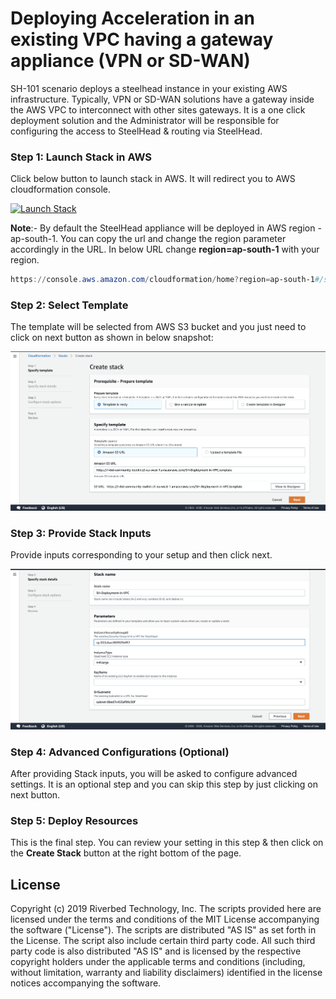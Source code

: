 # Deploying Acceleration in an existing VPC having a gateway appliance (VPN or SD-WAN)

SH-101 scenario deploys a steelhead instance in your existing AWS infrastructure. Typically, VPN or SD-WAN solutions have a gateway inside the AWS VPC to interconnect with other sites gateways. It is a one click deployment solution and the Administrator will be responsible for configuring the access to SteelHead & routing via SteelHead.

### Step 1: Launch Stack in AWS
Click below button to launch stack in AWS. It will redirect you to AWS cloudformation console.

[![Launch Stack](https://s3.amazonaws.com/cloudformation-examples/cloudformation-launch-stack.png)](https://console.aws.amazon.com/cloudformation/home?region=ap-south-1#/stacks/new?stackName=SH-Deployment-In-VPC&templateURL=https://rvbd-community-toolkit.s3-eu-west-1.amazonaws.com/SH-Deployment-In-VPC.template)

**Note**:- By default the SteelHead appliance will be deployed in AWS region - ap-south-1. You can copy the url and change the region parameter accordingly in the URL. In below URL change **region=ap-south-1** with your region.
```PowerShell
https://console.aws.amazon.com/cloudformation/home?region=ap-south-1#/stacks/new?stackName=SH-Deployment-In-VPC&templateURL=https://rvbd-community-toolkit.s3-eu-west-1.amazonaws.com/SH-Deployment-In-VPC.template
```

### Step 2: Select Template
The template will be selected from AWS S3 bucket and you just need to click on next button as shown in below snapshot:

![Riverbed Acceleration in AWS](../images/SH-101-Select-Template.png)

### Step 3: Provide Stack Inputs
Provide inputs corresponding to your setup and then click next.

![Riverbed Acceleration Template Input](../images/SH-101-Template-Input.png)

### Step 4: Advanced Configurations (Optional)
After providing Stack inputs, you will be asked to configure advanced settings. It is an optional step and you can skip this step by just clicking on next button.

### Step 5: Deploy Resources
This is the final step. You can review your setting in this step & then click on the **Create Stack** button at the right bottom of the page.

## License

Copyright (c) 2019 Riverbed Technology, Inc.
The scripts provided here are licensed under the terms and conditions of the MIT License accompanying the software ("License"). The scripts are distributed "AS IS" as set forth in the License. The script also include certain third party code. All such third party code is also distributed "AS IS" and is licensed by the respective copyright holders under the applicable terms and conditions (including, without limitation, warranty and liability disclaimers) identified in the license notices accompanying the software.
